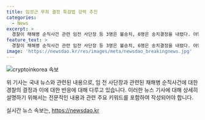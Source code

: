 ```yaml
---
title: 임성근 무죄 결정 특검법 강력 추진
categories:
  - News
excerpt: >
  경찰이 채해병 순직사건 관련 임전 사단장 등 3명은 불송치, 6명은 송치결정을 내렸다. 야당과 시민단체는 납득 못하고, 군인권센터는 강한 특검법 필요성을 주장하며 반발했다. 대통령실은 채해병특검법에 대한 재의요구(거부권) 준비하고 있으며, 9일 국무회의에서 결정될 전망이다. (150자)
feature_text: >
  경찰이 채해병 순직사건 관련 임전 사단장 등 3명은 불송치, 6명은 송치결정을 내렸다. 야당과 시민단체는 납득 못하고, 군인권센터는 강한 특검법 필요성을 주장하며 반발했다. 대통령실은 채해병특검법에 대한 재의요구(거부권) 준비하고 있으며, 9일 국무회의에서 결정될 전망이다. (150자)
image: 'https://newsdao.kr/res/images/meta/newsdao_breakingnews.jpg'
---
```


<p><img src="https://newsdao.kr/res/images/meta/newsdao_breakingnews.jpg" alt="cryptoinkorea 속보" /></p>

<p>위 기사는 국내 뉴스와 관련된 내용으로, 임 전 사단장과 관련된 채해병 순직사건에 대한 경찰의 결정과 이에 대한 반응에 대해 다루고 있습니다. 이러한 뉴스 기사에 대해 상세히 설명하기 위해서는 전문적인 내용과 관련 주요 키워드를 포함하여 작성되어야 합니다. </p>
실시간 뉴스 속보는, <a href="https://newsdao.kr" rel="dofollow">https://newsdao.kr</a>


